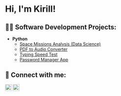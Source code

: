 <h1>Hi, I'm Kirill! 

<h2>👨‍💻 Software Development Projects:</h2>

- <b>Python</b>
  - [Space Missions Analysis (Data Science)](https://github.com/kchavir/SpaceMissionsAnalysisDataScience)
  - [PDF to Audio Converter](https://github.com/kchavir/PDFtoAudioConverter)
  - [Typing Speed Test](https://github.com/kchavir/TypingSpeedTest)
  - [Password Manager App](https://github.com/kchavir/PasswordManager)

<h2> 🤳 Connect with me:</h2>

[<img align="left" alt="KyryloChavir | LinkedIn" width="22px" src="https://cdn.jsdelivr.net/npm/simple-icons@v3/icons/linkedin.svg" />][linkedin]
[<img align="left" alt="KyryloChavir | Instagram" width="22px" src="https://cdn.jsdelivr.net/npm/simple-icons@v3/icons/instagram.svg" />][instagram]

[instagram]: https://www.instagram.com/kchavir/
[linkedin]: https://www.linkedin.com/in/kchavir/

<!--
**joshmada kor1/joshmadakor1** is a ✨ _special_ ✨ repository because its `README.md` (this file) appears on your GitHub profile.

Here are some ideas to get you started:

- 🔭 I’m currently working on ...
- 🌱 I’m currently learning ...
- 👯 I’m looking to collaborate on ...
- 🤔 I’m looking for help with ...
- 💬 Ask me about ...
- 📫 How to reach me: ...
- 😄 Pronouns: ...
- ⚡ Fun fact: ...
-->
